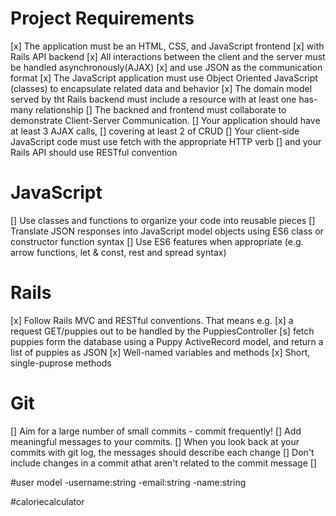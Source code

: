 # Project Requirements
[x] The application must be an HTML, CSS, and JavaScript frontend
[x] with Rails API backend
[x] All interactions between the client and the server must be handled asynchronously(AJAX) 
[x] and use JSON as the communication format
[x] The JavaScript application must use Object Oriented JavaScript (classes) to encapsulate related data and behavior
[x] The domain model served by tht Rails backend must include a resource with at least one has-many relationship
[] The backned and frontend must collaborate to demonstrate Client-Server Communication.
[] Your application should have at least 3 AJAX calls,
        [] covering at least 2 of CRUD 
        [] Your client-side JavaScript code must use fetch with the appropriate HTTP verb
        [] and your Rails API should use RESTful convention

# JavaScript
[] Use classes and functions to organize your code into reusable pieces
[] Translate JSON responses into JavaScript model objects using ES6 class or constructor function syntax
[] Use ES6 features when appropriate (e.g. arrow functions, let & const, rest and spread syntax)

# Rails
[x] Follow Rails MVC and RESTful conventions. That means e.g.
    [x] a request GET/puppies out to be handled by the PuppiesController
    [s] fetch puppies form the database using a Puppy ActiveRecord model, and return a list of puppies as JSON
[x] Well-named variables and methods
[x] Short, single-puprose methods

# Git
[] Aim for a large number of small commits - commit frequently!
[] Add meaningful messages to your commits.
    [] When you look back at your commits with git log, the messages should describe each change
[] Don't include changes in a commit athat aren't related to the commit message 
[]


#user model
    -username:string
    -email:string
    -name:string

#caloriecalculator